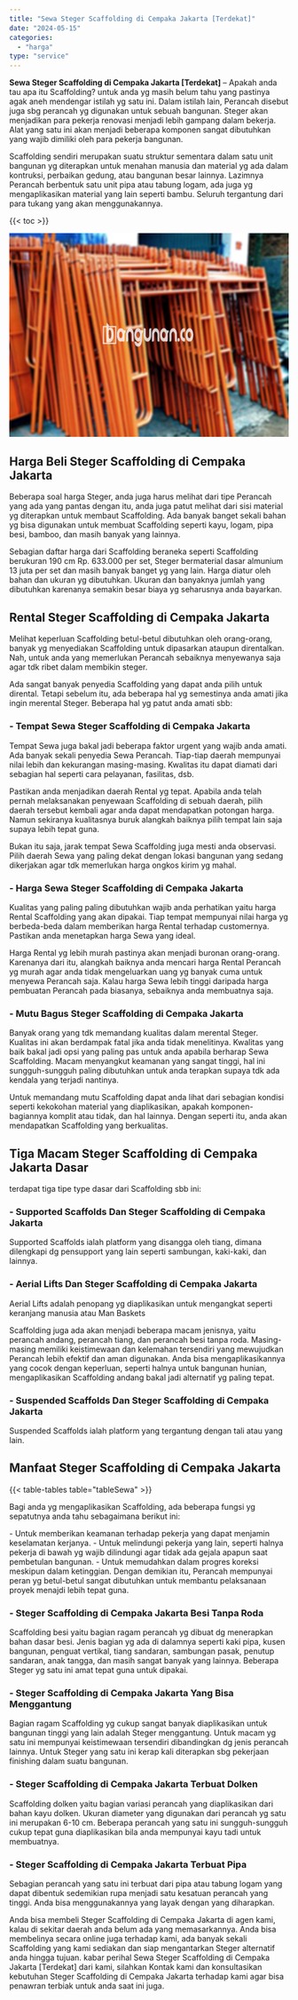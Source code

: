 ```yaml
---
title: "Sewa Steger Scaffolding di Cempaka Jakarta [Terdekat]"
date: "2024-05-15"
categories: 
  - "harga"
type: "service"
---
```


**Sewa Steger Scaffolding di Cempaka Jakarta \[Terdekat\]** – Apakah anda tau apa itu Scaffolding? untuk anda yg masih belum tahu yang pastinya agak aneh mendengar istilah yg satu ini. Dalam istilah lain, Perancah disebut juga sbg perancah yg digunakan untuk sebuah bangunan. Steger akan menjadikan para pekerja renovasi menjadi lebih gampang dalam bekerja. Alat yang satu ini akan menjadi beberapa komponen sangat dibutuhkan yang wajib dimiliki oleh para pekerja bangunan.

Scaffolding sendiri merupakan suatu struktur sementara dalam satu unit bangunan yg diterapkan untuk menahan manusia dan material yg ada dalam kontruksi, perbaikan gedung, atau bangunan besar lainnya. Lazimnya Perancah berbentuk satu unit pipa atau tabung logam, ada juga yg mengaplikasikan material yang lain seperti bambu. Seluruh tergantung dari para tukang yang akan menggunakannya.

{{< toc >}}

![Sewa Steger Scaffolding di Cempaka Jakarta [Terdekat]](/images/sewa-scaffolding-steger-06.png)

## Harga Beli Steger Scaffolding di Cempaka Jakarta

Beberapa soal harga Steger, anda juga harus melihat dari tipe Perancah yang ada yang pantas dengan itu, anda juga patut melihat dari sisi material yg diterapkan untuk membaut Scaffolding. Ada banyak banget sekali bahan yg bisa digunakan untuk membuat Scaffolding seperti kayu, logam, pipa besi, bamboo, dan masih banyak yang lainnya.

Sebagian daftar harga dari Scaffolding beraneka seperti Scaffolding berukuran 190 cm Rp. 633.000 per set, Steger bermaterial dasar almunium 13 juta per set dan masih banyak banget yg yang lain. Harga diatur oleh bahan dan ukuran yg dibutuhkan. Ukuran dan banyaknya jumlah yang dibutuhkan karenanya semakin besar biaya yg seharusnya anda bayarkan.

## Rental Steger Scaffolding di Cempaka Jakarta

Melihat keperluan Scaffolding betul-betul dibutuhkan oleh orang-orang, banyak yg menyediakan Scaffolding untuk dipasarkan ataupun direntalkan. Nah, untuk anda yang memerlukan Perancah sebaiknya menyewanya saja agar tdk ribet dalam membikin steger.

Ada sangat banyak penyedia Scaffolding yang dapat anda pilih untuk dirental. Tetapi sebelum itu, ada beberapa hal yg semestinya anda amati jika ingin merental Steger. Beberapa hal yg patut anda amati sbb:

### \- Tempat Sewa Steger Scaffolding di Cempaka Jakarta

Tempat Sewa juga bakal jadi beberapa faktor urgent yang wajib anda amati. Ada banyak sekali penyedia Sewa Perancah. Tiap-tiap daerah mempunyai nilai lebih dan kekurangan masing-masing. Kwalitas itu dapat diamati dari sebagian hal seperti cara pelayanan, fasilitas, dsb.

Pastikan anda menjadikan daerah Rental yg tepat. Apabila anda telah pernah melaksanakan penyewaan Scaffolding di sebuah daerah, pilih daerah tersebut kembali agar anda dapat mendapatkan potongan harga. Namun sekiranya kualitasnya buruk alangkah baiknya pilih tempat lain saja supaya lebih tepat guna.

Bukan itu saja, jarak tempat Sewa Scaffolding juga mesti anda observasi. Pilih daerah Sewa yang paling dekat dengan lokasi bangunan yang sedang dikerjakan agar tdk memerlukan harga ongkos kirim yg mahal.

### \- Harga Sewa Steger Scaffolding di Cempaka Jakarta

Kualitas yang paling paling dibutuhkan wajib anda perhatikan yaitu harga Rental Scaffolding yang akan dipakai. Tiap tempat mempunyai nilai harga yg berbeda-beda dalam memberikan harga Rental terhadap customernya. Pastikan anda menetapkan harga Sewa yang ideal.

Harga Rental yg lebih murah pastinya akan menjadi buronan orang-orang. Karenanya dari itu, alangkah baiknya anda mencari harga Rental Perancah yg murah agar anda tidak mengeluarkan uang yg banyak cuma untuk menyewa Perancah saja. Kalau harga Sewa lebih tinggi daripada harga pembuatan Perancah pada biasanya, sebaiknya anda membuatnya saja.

### \- Mutu Bagus Steger Scaffolding di Cempaka Jakarta

Banyak orang yang tdk memandang kualitas dalam merental Steger. Kualitas ini akan berdampak fatal jika anda tidak menelitinya. Kwalitas yang baik bakal jadi opsi yang paling pas untuk anda apabila berharap Sewa Scaffolding. Macam menyangkut keamanan yang sangat tinggi, hal ini sungguh-sungguh paling dibutuhkan untuk anda terapkan supaya tdk ada kendala yang terjadi nantinya.

Untuk memandang mutu Scaffolding dapat anda lihat dari sebagian kondisi seperti kekokohan material yang diaplikasikan, apakah komponen-bagiannya komplit atau tidak, dan hal lainnya. Dengan seperti itu, anda akan mendapatkan Scaffolding yang berkualitas.

## Tiga Macam Steger Scaffolding di Cempaka Jakarta Dasar

terdapat tiga tipe type dasar dari Scaffolding sbb ini:

### \- Supported Scaffolds Dan Steger Scaffolding di Cempaka Jakarta

Supported Scaffolds ialah platform yang disangga oleh tiang, dimana dilengkapi dg pensupport yang lain seperti sambungan, kaki-kaki, dan lainnya.

### \- Aerial Lifts Dan Steger Scaffolding di Cempaka Jakarta

Aerial Lifts adalah penopang yg diaplikasikan untuk mengangkat seperti keranjang manusia atau Man Baskets

Scaffolding juga ada akan menjadi beberapa macam jenisnya, yaitu perancah andang, perancah tiang, dan perancah besi tanpa roda. Masing-masing memiliki keistimewaan dan kelemahan tersendiri yang mewujudkan Perancah lebih efektif dan aman digunakan. Anda bisa mengaplikasikannya yang cocok dengan keperluan, seperti halnya untuk bangunan hunian, mengaplikasikan Scaffolding andang bakal jadi alternatif yg paling tepat.

### \- Suspended Scaffolds Dan Steger Scaffolding di Cempaka Jakarta

Suspended Scaffolds ialah platform yang tergantung dengan tali atau yang lain.

## Manfaat Steger Scaffolding di Cempaka Jakarta

{{< table-tables table="tableSewa" >}}

Bagi anda yg mengaplikasikan Scaffolding, ada beberapa fungsi yg sepatutnya anda tahu sebagaimana berikut ini:

\- Untuk memberikan keamanan terhadap pekerja yang dapat menjamin keselamatan kerjanya. - Untuk melindungi pekerja yang lain, seperti halnya pekerja di bawah yg wajib dilindungi agar tidak ada gejala apapun saat pembetulan bangunan. - Untuk memudahkan dalam progres koreksi meskipun dalam ketinggian. Dengan demikian itu, Perancah mempunyai peran yg betul-betul sangat dibutuhkan untuk membantu pelaksanaan proyek menajdi lebih tepat guna.

### \- Steger Scaffolding di Cempaka Jakarta Besi Tanpa Roda

Scaffolding besi yaitu bagian ragam perancah yg dibuat dg menerapkan bahan dasar besi. Jenis bagian yg ada di dalamnya seperti kaki pipa, kusen bangunan, penguat vertikal, tiang sandaran, sambungan pasak, penutup sandaran, anak tangga, dan masih sangat banyak yang lainnya. Beberapa Steger yg satu ini amat tepat guna untuk dipakai.

### \- Steger Scaffolding di Cempaka Jakarta Yang Bisa Menggantung

Bagian ragam Scaffolding yg cukup sangat banyak diaplikasikan untuk bangunan tinggi yang lain adalah Steger menggantung. Untuk macam yg satu ini mempunyai keistimewaan tersendiri dibandingkan dg jenis perancah lainnya. Untuk Steger yang satu ini kerap kali diterapkan sbg pekerjaan finishing dalam suatu bangunan.

### \- Steger Scaffolding di Cempaka Jakarta Terbuat Dolken

Scaffolding dolken yaitu bagian variasi perancah yang diaplikasikan dari bahan kayu dolken. Ukuran diameter yang digunakan dari perancah yg satu ini merupakan 6-10 cm. Beberapa perancah yang satu ini sungguh-sungguh cukup tepat guna diaplikasikan bila anda mempunyai kayu tadi untuk membuatnya.

### \- Steger Scaffolding di Cempaka Jakarta Terbuat Pipa

Sebagian perancah yang satu ini terbuat dari pipa atau tabung logam yang dapat dibentuk sedemikian rupa menjadi satu kesatuan perancah yang tinggi. Anda bisa menggunakannya yang layak dengan yang diharapkan.

Anda bisa membeli Steger Scaffolding di Cempaka Jakarta di agen kami, kalau di sekitar daerah anda belum ada yang memasarkannya. Anda bisa membelinya secara online juga terhadap kami, ada banyak sekali Scaffolding yang kami sediakan dan siap mengantarkan Steger alternatif anda hingga tujuan. kabar perihal Sewa Steger Scaffolding di Cempaka Jakarta \[Terdekat\] dari kami, silahkan Kontak kami dan konsultasikan kebutuhan Steger Scaffolding di Cempaka Jakarta terhadap kami agar bisa penawran terbiak untuk anda saat ini juga.
